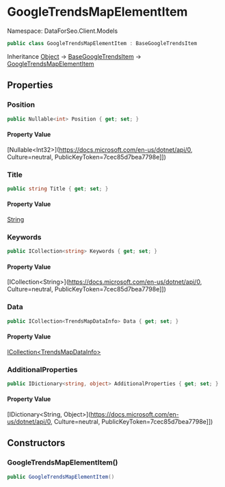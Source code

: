 # GoogleTrendsMapElementItem

Namespace: DataForSeo.Client.Models

```csharp
public class GoogleTrendsMapElementItem : BaseGoogleTrendsItem
```

Inheritance [Object](https://docs.microsoft.com/en-us/dotnet/api/Object) → [BaseGoogleTrendsItem](./BaseGoogleTrendsItem.md) → [GoogleTrendsMapElementItem](./GoogleTrendsMapElementItem.md)

## Properties

### **Position**

```csharp
public Nullable<int> Position { get; set; }
```

#### Property Value

[Nullable&lt;Int32&gt;](https://docs.microsoft.com/en-us/dotnet/api/0, Culture=neutral, PublicKeyToken=7cec85d7bea7798e]])<br>

### **Title**

```csharp
public string Title { get; set; }
```

#### Property Value

[String](https://docs.microsoft.com/en-us/dotnet/api/String)<br>

### **Keywords**

```csharp
public ICollection<string> Keywords { get; set; }
```

#### Property Value

[ICollection&lt;String&gt;](https://docs.microsoft.com/en-us/dotnet/api/0, Culture=neutral, PublicKeyToken=7cec85d7bea7798e]])<br>

### **Data**

```csharp
public ICollection<TrendsMapDataInfo> Data { get; set; }
```

#### Property Value

[ICollection&lt;TrendsMapDataInfo&gt;](./TrendsMapDataInfo.md)<br>

### **AdditionalProperties**

```csharp
public IDictionary<string, object> AdditionalProperties { get; set; }
```

#### Property Value

[IDictionary&lt;String, Object&gt;](https://docs.microsoft.com/en-us/dotnet/api/0, Culture=neutral, PublicKeyToken=7cec85d7bea7798e]])<br>

## Constructors

### **GoogleTrendsMapElementItem()**

```csharp
public GoogleTrendsMapElementItem()
```
